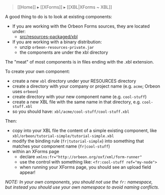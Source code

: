 > [[Home]] ▸ [[XForms]] ▸ [[XBL|XForms ~ XBL]]

A good thing to do is to look at existing components:

* If you are working with the Orbeon Forms sources, they are located under:
    * [src/resources-packaged/xbl](https://github.com/orbeon/orbeon-forms/tree/master/src/resources-packaged/xbl)
* If you are working with a binary distribution:
    * unzip `orbeon-resources-private.jar`
    * the components are under the xbl directory

The "meat" of most components is in files ending with the .xbl extension.

To create your own component:

* create a new `xbl` directory under your RESOURCES directory
* create a directory with your company or project name (e.g. `acme`; Orbeon uses `orbeon`)
* create directory with your new component name (e.g. `cool-stuff`)
* create a new XBL file with the same name in that directory, e.g. `cool-stuff.xbl`
* so you should have: `xbl/acme/cool-stuff/cool-stuff.xbl`

Then:

* copy into your XBL file the content of a simple existing component, like `xbl/orbeon/tutorial-simple/tutorial-simple.xbl`
* modify the binding rule (`fr|tutorial-simple`) into something that matches your component name (`fr|cool-stuff`)
* within an XForms page
    * declare `xmlns:fr="http://orbeon.org/oxf/xml/form-runner"`
    * use the control with something like: `<fr:cool-stuff ref="my-node">`
    * when running your XForms page, you should see an upload field appear!

_NOTE: In your own components, you should not use the `fr:` namespace, but instead you should use your own namespace to avoid naming conflicts._